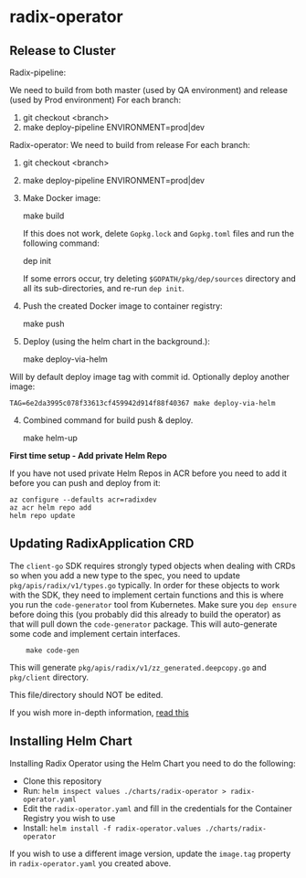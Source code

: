 # radix-operator

## Release to Cluster

Radix-pipeline:

We need to build from both master (used by QA environment) and release (used by Prod environment)
For each branch:
1. git checkout \<branch\>
2. make deploy-pipeline ENVIRONMENT=prod|dev

Radix-operator:
We need to build from release
For each branch:
1. git checkout \<branch\>
2. make deploy-pipeline ENVIRONMENT=prod|dev

1. Make Docker image:

    make build

    If this does not work, delete `Gopkg.lock` and `Gopkg.toml` files and run the following command:

    dep init

    If some errors occur, try deleting `$GOPATH/pkg/dep/sources` directory and all its sub-directories, and re-run `dep init`.

2. Push the created Docker image to container registry:

    make push

3. Deploy (using the helm chart in the background.):

    make deploy-via-helm

Will by default deploy image tag with commit id. Optionally deploy another image:

    TAG=6e2da3995c078f33613cf459942d914f88f40367 make deploy-via-helm

4. Combined command for build push & deploy.

    make helm-up

**First time setup - Add private Helm Repo** 

If you have not used private Helm Repos in ACR before you need to add it before you can push and deploy from it:

    az configure --defaults acr=radixdev
    az acr helm repo add
    helm repo update

## Updating RadixApplication CRD

The `client-go` SDK requires strongly typed objects when dealing with CRDs so when you add a new type to the spec, you need to update `pkg/apis/radix/v1/types.go` typically.
In order for these objects to work with the SDK, they need to implement certain functions and this is where you run the `code-generator` tool from Kubernetes.
Make sure you `dep ensure` before doing this (you probably did this already to build the operator) as that will pull down the `code-generator` package.
This will auto-generate some code and implement certain interfaces.

        make code-gen

This will generate `pkg/apis/radix/v1/zz_generated.deepcopy.go` and `pkg/client` directory.

This file/directory should NOT be edited.

If you wish more in-depth information, [read this](https://blog.openshift.com/kubernetes-deep-dive-code-generation-customresources/)

## Installing Helm Chart

Installing Radix Operator using the Helm Chart you need to do the following:

- Clone this repository
- Run: `helm inspect values ./charts/radix-operator > radix-operator.yaml`
- Edit the `radix-operator.yaml` and fill in the credentials for the Container Registry you wish to use
- Install: `helm install -f radix-operator.values ./charts/radix-operator`

If you wish to use a different image version, update the `image.tag` property in `radix-operator.yaml` you created above.
